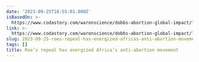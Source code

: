 ```yaml
---
date: '2023-09-25T16:55:01.000Z'
isBasedOn: >-
  https://www.codastory.com/waronscience/dobbs-abortion-global-impact/?utm_source=pocket-newtab-en-us
link: >-
  https://www.codastory.com/waronscience/dobbs-abortion-global-impact/?utm_source=pocket-newtab-en-us
slug: 2023-09-25-roes-repeal-has-energized-africas-anti-abortion-movement
tags: []
title: Roe’s repeal has energized Africa’s anti-abortion movement
---
```


